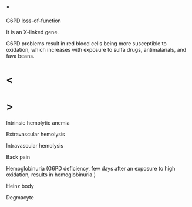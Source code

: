 # .

G6PD loss-of-function

It is an X-linked gene.

G6PD problems result in red blood cells being more susceptible to oxidation, which increases with exposure to sulfa drugs, antimalarials, and fava beans.

# <

# >

Intrinsic hemolytic anemia

Extravascular hemolysis

Intravascular hemolysis

Back pain

Hemoglobinuria (G6PD deficiency, few days after an exposure to high oxidation, results in hemoglobinuria.)

Heinz body

Degmacyte
